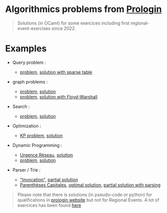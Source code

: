 # Algorithmics problems from [Prologin](https://prologin.org)

> Solutions (in OCaml) for some exercices including first regional-event-exercises since 2022. 

# Examples
- Query problem :
  - [problem](https://prologin.org/train/2024/qualification/batiments), [solution with sparse table](https://github.com/Adrien-No/prologin-ocaml-solutions/tree/master/2024/qualifs/p4) 


- graph problems :
  - [problem](https://prologin.org/train/2015/semifinal/exploration_urbaine), [solution](https://github.com/Adrien-No/prologin-ocaml-solutions/tree/master/2015/er/lvl6-exploration_urbaine)
  - [problem](https://prologin.org/train/2015/qualification/expert_itinerant), [solution with Floyd-Warshall](https://github.com/Adrien-No/prologin-ocaml-solutions/tree/master/2015/qualifications/expert-itinerant)

- Search :
  - [problem](https://prologin.org/train/2012/semifinal/chantier_intergalactique), [solution](https://github.com/Adrien-No/prologin-ocaml-solutions/blob/master/2016/er/tete_baissee.ml)

- Optimization :
  - [KP problem](https://prologin.org/train/2023/qualification/stabilisateurs), [solution](https://github.com/Adrien-No/prologin-ocaml-solutions/blob/master/2023/qualifications/p5-stabilisateurs/main.ml)
    
- Dynamic Programming :
  - [Urgence Réseau](https://prologin.org/train/2010/semifinal/urgence_reseau), [solution](https://github.com/Adrien-No/prologin-ocaml-solutions/blob/master/2010/er/urgence-reseau-programmation-dynamique.ml) 
  - [problem](https://prologin.org/train/2016/semifinal/tete_baissee), [solution](https://github.com/Adrien-No/prologin-ocaml-solutions/blob/master/2016/er/tete_baissee.ml)

- Parser / Trie :
  - ["Invocation"](https://prologin.org/train/2023/semifinal/invocation), [partial solution](https://github.com/Adrien-No/prologin-ocaml-solutions/tree/master/2023/re/lvl4-invocation)
  - [Parenthèses Capitales](https://prologin.org/train/2023/semifinal/parentheses_capitales), [optimal solution](https://github.com/Adrien-No/prologin-ocaml-solutions/blob/master/2023/re/lvl4-parentheses-capitales/opti-prog_dyna-nettoye.ml), [partial solution with parsing](https://github.com/Adrien-No/prologin-ocaml-solutions/blob/master/2023/re/lvl4-parentheses-capitales/main.ml)

  
> Please note that there is solutions (in pseudo-code or python) for qualifications in [prologin website](https://prologin.org/archives/) but not for Regional Events.
> A lot of exercices has been found [here](https://prologin.org/forum/entrainement-3/les-algorithmes-et-structures-de-donnees-a-connaitre-950/)
